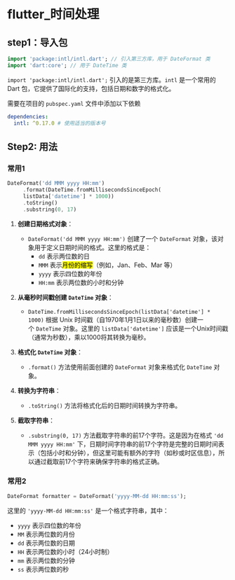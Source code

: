# flutter_时间处理

## step1：导入包

```dart
import 'package:intl/intl.dart'; // 引入第三方库，用于 DateFormat 类
import 'dart:core'; // 用于 DateTime 类
```

`import 'package:intl/intl.dart';` 引入的是第三方库。`intl` 是一个常用的 Dart 包，它提供了国际化的支持，包括日期和数字的格式化。

需要在项目的 `pubspec.yaml` 文件中添加以下依赖

```yaml
dependencies:
  intl: ^0.17.0 # 使用适当的版本号
```

## Step2: 用法

### 常用1

```dart
DateFormat('dd MMM yyyy HH:mm')
     .format(DateTime.fromMillisecondsSinceEpoch(
     listData['datetime'] * 1000))
     .toString()
     .substring(0, 17)
```

1. **创建日期格式对象**：
   
   - `DateFormat('dd MMM yyyy HH:mm')` 创建了一个 `DateFormat` 对象，该对象用于定义日期时间的格式。这里的格式是：
     - `dd` 表示两位数的日
     - `MMM` 表示<mark>月份的缩写</mark>（例如，Jan、Feb、Mar 等）
     - `yyyy` 表示四位数的年份
     - `HH:mm` 表示两位数的小时和分钟

2. **从毫秒时间戳创建 `DateTime` 对象**：
   
   - `DateTime.fromMillisecondsSinceEpoch(listData['datetime'] * 1000)` 根据 Unix 时间戳（自1970年1月1日以来的毫秒数）创建一个 `DateTime` 对象。这里的 `listData['datetime']` 应该是一个Unix时间戳（通常为秒数），乘以1000将其转换为毫秒。

3. **格式化 `DateTime` 对象**：
   
   - `.format()` 方法使用前面创建的 `DateFormat` 对象来格式化 `DateTime` 对象。

4. **转换为字符串**：
   
   - `.toString()` 方法将格式化后的日期时间转换为字符串。

5. **截取字符串**：
   
   - `.substring(0, 17)` 方法截取字符串的前17个字符。这是因为在格式 `'dd MMM yyyy HH:mm'` 下，日期时间字符串的前17个字符是完整的日期时间表示（包括小时和分钟），但这里可能有额外的字符（如秒或时区信息），所以通过截取前17个字符来确保字符串的格式正确。

### 常用2

```dart
DateFormat formatter = DateFormat('yyyy-MM-dd HH:mm:ss');
```

这里的 `'yyyy-MM-dd HH:mm:ss'` 是一个格式字符串，其中：

- `yyyy` 表示四位数的年份
- `MM` 表示两位数的月份
- `dd` 表示两位数的日期
- `HH` 表示两位数的小时（24小时制）
- `mm` 表示两位数的分钟
- `ss` 表示两位数的秒
